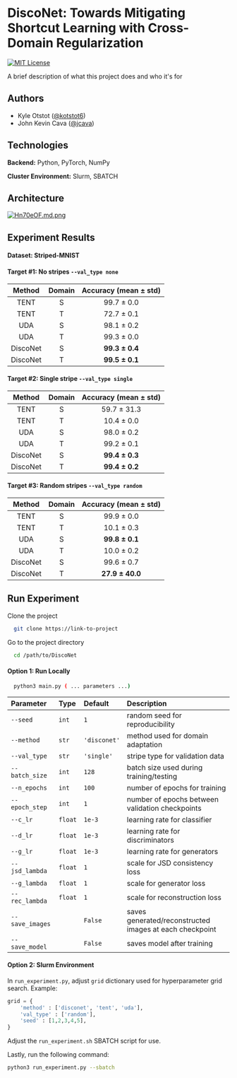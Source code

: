 
# DiscoNet: Towards Mitigating Shortcut Learning with Cross-Domain Regularization

[![MIT License](https://img.shields.io/badge/License-MIT-green.svg)](https://choosealicense.com/licenses/mit/)

A brief description of what this project does and who it's for


## Authors

- Kyle Otstot ([@kotstot6](https://www.github.com/kotstot6))
- John Kevin Cava ([@jcava](https://www.github.com/jcava))


## Technologies

**Backend:** Python, PyTorch, NumPy

**Cluster Environment:** Slurm, SBATCH


## Architecture

[![Hn70eOF.md.png](https://iili.io/Hn70eOF.md.png)](https://freeimage.host/i/Hn70eOF)
## Experiment Results

#### Dataset: Striped-MNIST

#### Target #1:  No stripes `--val_type none`

| Method | Domain | Accuracy (mean ± std) |
| :--------: | :-------: | :--------: |
| TENT | S | 99.7 ± 0.0 |
| TENT | T | 72.7 ± 0.1 |
| UDA | S | 98.1 ± 0.2 |
| UDA | T | 99.3 ± 0.0 |
| DiscoNet | S | **99.3 ± 0.4** |
| DiscoNet | T | **99.5 ± 0.1** |

#### Target #2:  Single stripe `--val_type single`

| Method | Domain | Accuracy (mean ± std) |
| :--------: | :-------: | :--------: |
| TENT | S | 59.7 ± 31.3 |
| TENT | T | 10.4 ± 0.0 |
| UDA | S | 98.0 ± 0.2 |
| UDA | T | 99.2 ± 0.1 |
| DiscoNet | S | **99.4 ± 0.3** |
| DiscoNet | T | **99.4 ± 0.2** |

#### Target #3:  Random stripes `--val_type random`

| Method | Domain | Accuracy (mean ± std) |
| :--------: | :-------: | :--------: |
| TENT | S | 99.9 ± 0.0 |
| TENT | T | 10.1 ± 0.3 |
| UDA | S | **99.8 ± 0.1** |
| UDA | T | 10.0 ± 0.2 |
| DiscoNet | S | 99.6 ± 0.7 |
| DiscoNet | T | **27.9 ± 40.0** |

## Run Experiment

Clone the project

```bash
  git clone https://link-to-project
```

Go to the project directory

```bash
  cd /path/to/DiscoNet
```

#### Option 1: Run Locally

```bash
  python3 main.py ( ... parameters ...)
```

| Parameter | Type | Default | Description |
| :-------- | :------- | :-------- | :----- |
|`--seed`|`int`| `1` |random seed for reproducibility|
|`--method`|`str`| `'disconet'` |method used for domain adaptation|
|`--val_type`|`str`| `'single'` |stripe type for validation data|
|`--batch_size`|`int`| `128` | batch size used during training/testing |
|`--n_epochs`|`int`| `100` |number of epochs for training|
|`--epoch_step`|`int`| `1` |number of epochs between validation checkpoints|
|`--c_lr`|`float`| `1e-3`|learning rate for classifier|
|`--d_lr`|`float`| `1e-3` |learning rate for discriminators|
|`--g_lr`|`float`| `1e-3` |learning rate for generators|
|`--jsd_lambda`|`float`| `1`|scale for JSD consistency loss|
|`--g_lambda`|`float`| `1`|scale for generator loss|
|`--rec_lambda`|`float`| `1`|scale for reconstruction loss|
|`--save_images`| | `False`|saves generated/reconstructed images at each checkpoint|
|`--save_model`| | `False`|saves model after training|

#### Option 2: Slurm Environment

In `run_experiment.py`, adjust `grid` dictionary used for hyperparameter grid search. Example:

```python
grid = {
    'method' : ['disconet', 'tent', 'uda'],
    'val_type' : ['random'],
    'seed' : [1,2,3,4,5],
}
```

Adjust the `run_experiment.sh` SBATCH script for use.

Lastly, run the following command:

```bash
python3 run_experiment.py --sbatch
```
